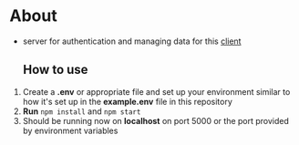 # About
- server for authentication and managing data for this [client](https://github.com/DynamiteBob17/Project-Management-Client)

  ## How to use
1. Create a **.env** or appropriate file and set up your environment similar to how it's set up in the **example.env** file in this repository
2. **Run** `npm install` and `npm start`
3. Should be running now on **localhost** on port 5000 or the port provided by environment variables
